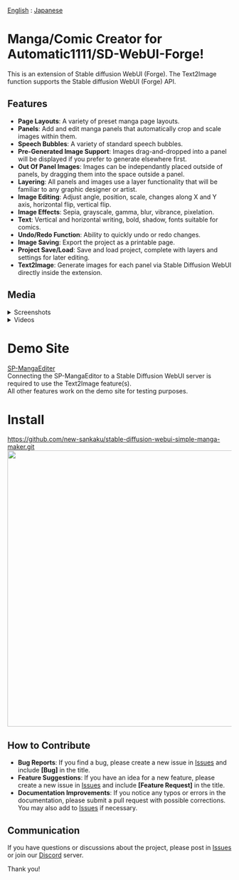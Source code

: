 [English](https://github.com/new-sankaku/stable-diffusion-webui-simple-manga-maker) : [Japanese](https://github.com/new-sankaku/stable-diffusion-webui-simple-manga-maker/blob/main/README_JP.md)



# Manga/Comic Creator for Automatic1111/SD-WebUI-Forge!
This is an extension of Stable diffusion WebUI (Forge).
The Text2Image function supports the Stable diffusion WebUI (Forge) API.

## Features
- **Page Layouts**: A variety of preset manga page layouts.
- **Panels**: Add and edit manga panels that automatically crop and scale images within them.
- **Speech Bubbles**: A variety of standard speech bubbles.
- **Pre-Generated Image Support**: Images drag-and-dropped into a panel will be displayed if you prefer to generate elsewhere first.
- **Out Of Panel Images**: Images can be independantly placed outside of panels, by dragging them into the space outside a panel.
- **Layering**: All panels and images use a layer functionality that will be familiar to any graphic designer or artist.
- **Image Editing**: Adjust angle, position, scale, changes along X and Y axis, horizontal flip, vertical flip.
- **Image Effects**: Sepia, grayscale, gamma, blur, vibrance, pixelation.
- **Text**: Vertical and horizontal writing, bold, shadow, fonts suitable for comics.
- **Undo/Redo Function**: Ability to quickly undo or redo changes.
- **Image Saving**: Export the project as a printable page.
- **Project Save/Load**: Save and load project, complete with layers and settings for later editing.
- **Text2Image**: Generate images for each panel via Stable Diffusion WebUI directly inside the extension.


## Media
<details>
<summary>Screenshots</summary>
 
<br/>
<br/>
<br/>

**Editor**

<img src="https://github.com/new-sankaku/stable-diffusion-webui-simple-manga-maker/blob/main/SP-MangaEditer/99_sample_image/Editer.png" width="450">
 
<br/>
<br/>
<br/>

**Sample Image**

<img src="https://github.com/new-sankaku/stable-diffusion-webui-simple-manga-maker/blob/main/SP-MangaEditer/99_sample_image/cropped-image.png" width="450">
</details>
<details>
<summary>Videos</summary>

<br/>

**General overview and Text2Image function demonstration**

<a href="https://youtu.be/-H4IYfimToo">
  <img src="https://img.youtube.com/vi/-H4IYfimToo/maxresdefault.jpg" width="480" alt="Text2Image">
</a>
</details>

# Demo Site  
[SP-MangaEditer](https://new-sankaku.github.io/SP-MangaEditer/)  
Connecting the SP-MangaEditor to a Stable Diffusion WebUI server is required to use the Text2Image feature(s).  
All other features work on the demo site for testing purposes.

# Install
https://github.com/new-sankaku/stable-diffusion-webui-simple-manga-maker.git  
<img src="https://github.com/new-sankaku/stable-diffusion-webui-simple-manga-maker/blob/main/SP-MangaEditer/99_sample_image/install.png" width="620">



## How to Contribute
- **Bug Reports**: If you find a bug, please create a new issue in [Issues](https://github.com/new-sankaku/stable-diffusion-webui-simple-manga-maker/issues) and include **[Bug]** in the title.
- **Feature Suggestions**: If you have an idea for a new feature, please create a new issue in [Issues](https://github.com/new-sankaku/stable-diffusion-webui-simple-manga-maker/issues) and include **[Feature Request]** in the title.
- **Documentation Improvements**: If you notice any typos or errors in the documentation, please submit a pull request with possible corrections. You may also add to [Issues](https://github.com/new-sankaku/stable-diffusion-webui-simple-manga-maker/issues) if necessary.

## Communication
If you have questions or discussions about the project, please post in [Issues](https://github.com/new-sankaku/stable-diffusion-webui-simple-manga-maker/issues) or join our [Discord](https://discord.gg/XCp7dyHj3N) server.

Thank you!
